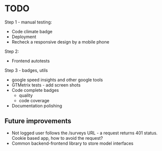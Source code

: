 # TODO

Step 1 - manual testing:
* Code climate badge
* Deployment
* Recheck a responsive design by a mobile phone

Step 2:
* Frontend autotests

Step 3 - badges, utils
* google speed insights and other google tools
* GTMetrix tests - add screen shots
* Code complete badges
    * quality
    * code coverage
* Documentation polishing

## Future improvements
* Not logged user follows the /surveys URL - a request returns 401 status. Cookie based app, how to avoid the request?
* Common backend-frontend library to store model interfaces
